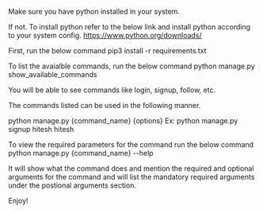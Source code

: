 Make sure you have python installed in your system.

If not. To install python refer to the below link and install python according to your system config.
https://www.python.org/downloads/

First, run the below command
pip3 install -r requirements.txt

To list the avaialble commands, run the below command
python manage.py show_available_commands

You will be able to see commands like login, signup, follow, etc.

The commands listed can be used in the following manner.

python manage.py {command_name} {options}
Ex: python manage.py signup hitesh hitesh

To view the required parameters for the command run the below command
python manage.py {command_name} --help

It will show what the command does and mention the required and optional arguments for the command and will list the mandatory required arguments under the postional arguments section.

Enjoy!
